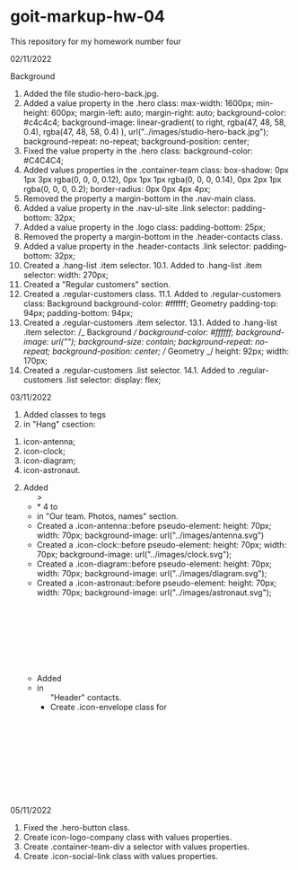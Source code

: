 # goit-markup-hw-04

This repository for my homework number four

02/11/2022

Background

1. Added the file studio-hero-back.jpg.
2. Added a value property in the .hero class:
   max-width: 1600px;
   min-height: 600px;
   margin-left: auto;
   margin-right: auto;
   background-color: #c4c4c4;
   background-image: linear-gradient(
   to right,
   rgba(47, 48, 58, 0.4),
   rgba(47, 48, 58, 0.4)
   ),
   url("../images/studio-hero-back.jpg");
   background-repeat: no-repeat;
   background-position: center;
3. Fixed the value property in the .hero class:
   background-color: #C4C4C4;
4. Added values properties in the .container-team class:
   box-shadow: 0px 1px 3px rgba(0, 0, 0, 0.12), 0px 1px 1px rgba(0, 0, 0, 0.14),
   0px 2px 1px rgba(0, 0, 0, 0.2);
   border-radius: 0px 0px 4px 4px;
5. Removed the property a margin-bottom in the .nav-main class.
6. Added a value property in the .nav-ul-site .link selector:
   padding-bottom: 32px;
7. Added a value property in the .logo class:
   padding-bottom: 25px;
8. Removed the property a margin-bottom in the .header-contacts class.
9. Added a value property in the .header-contacts .link selector:
   padding-bottom: 32px;
10. Created a .hang-list .item selector.
    10.1. Added to .hang-list .item selector:
    width: 270px;
11. Created a "Regular customers" section.
12. Created a .regular-customers class.
    11.1. Added to .regular-customers class:
    Background
    background-color: #ffffff;
    Geometry
    padding-top: 94px;
    padding-bottom: 94px;
13. Created a .regular-customers .item selector.
    13.1. Added to .hang-list .item selector:
    /_ Background _/
    background-color: #ffffff;
    background-image: url("");
    background-size: contain;
    background-repeat: no-repeat;
    background-position: center;
    /_ Geometry _/
    height: 92px;
    width: 170px;
14. Created a .regular-customers .list selector.
    14.1. Added to .regular-customers .list selector:
    display: flex;

03/11/2022

1. Added classes to tegs <li> in "Hang" csection:

1) icon-antenna;
2) icon-clock;
3) icon-diagram;
4) icon-astronaut.

2. Added <ul> > <li> \* 4 to <li> in "Our team. Photos, names" section.
3. Created a .icon-antenna::before pseudo-element:
   height: 70px;
   width: 70px;
   background-image: url("../images/antenna.svg")
4. Created a .icon-clock::before pseudo-element:
   height: 70px;
   width: 70px;
   background-image: url("../images/clock.svg");
5. Created a .icon-diagram::before pseudo-element:
   height: 70px;
   width: 70px;
   background-image: url("../images/diagram.svg");
6. Created a .icon-astronaut::before pseudo-element:
   height: 70px;
   width: 70px;
   background-image: url("../images/astronaut.svg");
7. Added <svg> to <a> into <li> in <ul> "Header" contacts.
8. Create .icon-envelope class for <svg>.

05/11/2022

1. Fixed the .hero-button class.
2. Create icon-logo-company class with values properties.
3. Create .container-team-div a selector with values properties.
4. Create .icon-social-link class with values properties.
